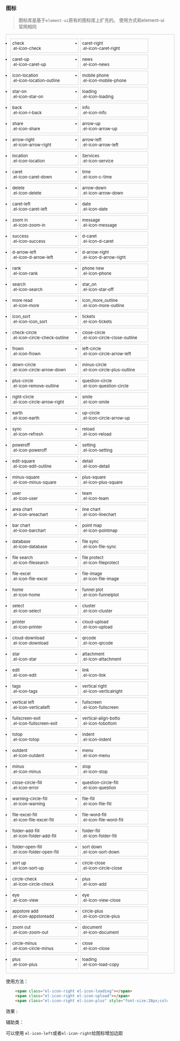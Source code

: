 ###  图标


> 图标库是基于`element-ui`原有的图标库上扩充的。 使用方式和element-ui官网相同

<style>
.dib-box{
    width:100%;
    height:auto;
    padding:10px;
    border:1px #ccc solid;
    display:flex;
    flex-direction: row;
    flex-wrap: wrap;
}
.dib{
    border:1px #ccc solid;
    width:200px;
    margin:3px;
    padding:5px;
    font-size:13px;
}
.dib:hover{
    color:#8CC5FF;
}
.dib span{
    font-size:35px;
}
</style>

<ul class="dib-box">
          
<li class="dib">
<span class="icon elment el-icon-check"></span>
<div class="name">
    check
</div>
<div class="code-name">.el-icon-check
</div>
</li>

<li class="dib">
<span class="icon elment el-icon-caret-right"></span>
<div class="name">
    caret-right
</div>
<div class="code-name">.el-icon-caret-right
</div>
</li>

<li class="dib">
<span class="icon elment el-icon-caret-up"></span>
<div class="name">
    caret-up
</div>
<div class="code-name">.el-icon-caret-up
</div>
</li>

<li class="dib">
<span class="icon elment el-icon-news"></span>
<div class="name">
    news
</div>
<div class="code-name">.el-icon-news
</div>
</li>

<li class="dib">
<span class="icon elment el-icon-location-outline"></span>
<div class="name">
    icon-location
</div>
<div class="code-name">.el-icon-location-outline
</div>
</li>

<li class="dib">
<span class="icon elment el-icon-mobile-phone"></span>
<div class="name">
    mobile phone
</div>
<div class="code-name">.el-icon-mobile-phone
</div>
</li>

<li class="dib">
<span class="icon elment el-icon-star-on"></span>
<div class="name">
    star-on
</div>
<div class="code-name">.el-icon-star-on
</div>
</li>

<li class="dib">
<span class="icon elment el-icon-loading"></span>
<div class="name">
    loading
</div>
<div class="code-name">.el-icon-loading
</div>
</li>

<li class="dib">
<span class="icon elment el-icon-i-back"></span>
<div class="name">
    back
</div>
<div class="code-name">.el-icon-i-back
</div>
</li>

<li class="dib">
<span class="icon elment el-icon-info"></span>
<div class="name">
    info
</div>
<div class="code-name">.el-icon-info
</div>
</li>

<li class="dib">
<span class="icon elment el-icon-share"></span>
<div class="name">
    share
</div>
<div class="code-name">.el-icon-share
</div>
</li>

<li class="dib">
<span class="icon elment el-icon-arrow-up"></span>
<div class="name">
    arrow-up
</div>
<div class="code-name">.el-icon-arrow-up
</div>
</li>

<li class="dib">
<span class="icon elment el-icon-arrow-right"></span>
<div class="name">
    arrow-right
</div>
<div class="code-name">.el-icon-arrow-right
</div>
</li>

<li class="dib">
<span class="icon elment el-icon-arrow-left"></span>
<div class="name">
    arrow-left
</div>
<div class="code-name">.el-icon-arrow-left
</div>
</li>

<li class="dib">
<span class="icon elment el-icon-location"></span>
<div class="name">
    location
</div>
<div class="code-name">.el-icon-location
</div>
</li>

<li class="dib">
<span class="icon elment el-icon-service"></span>
<div class="name">
    Services
</div>
<div class="code-name">.el-icon-service
</div>
</li>

<li class="dib">
<span class="icon elment el-icon-caret-down"></span>
<div class="name">
    caret
</div>
<div class="code-name">.el-icon-caret-down
</div>
</li>

<li class="dib">
<span class="icon elment el-icon-c-time"></span>
<div class="name">
    time
</div>
<div class="code-name">.el-icon-c-time
</div>
</li>

<li class="dib">
<span class="icon elment el-icon-delete"></span>
<div class="name">
    delete
</div>
<div class="code-name">.el-icon-delete
</div>
</li>

<li class="dib">
<span class="icon elment el-icon-arrow-down"></span>
<div class="name">
    arrow-down
</div>
<div class="code-name">.el-icon-arrow-down
</div>
</li>

<li class="dib">
<span class="icon elment el-icon-caret-left"></span>
<div class="name">
    caret-left
</div>
<div class="code-name">.el-icon-caret-left
</div>
</li>

<li class="dib">
<span class="icon elment el-icon-date"></span>
<div class="name">
    date
</div>
<div class="code-name">.el-icon-date
</div>
</li>

<li class="dib">
<span class="icon elment el-icon-zoom-in"></span>
<div class="name">
    zoom in
</div>
<div class="code-name">.el-icon-zoom-in
</div>
</li>

<li class="dib">
<span class="icon elment el-icon-message"></span>
<div class="name">
    message
</div>
<div class="code-name">.el-icon-message
</div>
</li>

<li class="dib">
<span class="icon elment el-icon-success"></span>
<div class="name">
    success
</div>
<div class="code-name">.el-icon-success
</div>
</li>

<li class="dib">
<span class="icon elment el-icon-d-caret"></span>
<div class="name">
    d-caret
</div>
<div class="code-name">.el-icon-d-caret
</div>
</li>

<li class="dib">
<span class="icon elment el-icon-d-arrow-left"></span>
<div class="name">
    d-arrow-left
</div>
<div class="code-name">.el-icon-d-arrow-left
</div>
</li>

<li class="dib">
<span class="icon elment el-icon-d-arrow-right"></span>
<div class="name">
    d-arrow-right
</div>
<div class="code-name">.el-icon-d-arrow-right
</div>
</li>

<li class="dib">
<span class="icon elment el-icon-rank"></span>
<div class="name">
    rank
</div>
<div class="code-name">.el-icon-rank
</div>
</li>

<li class="dib">
<span class="icon elment el-icon-phone"></span>
<div class="name">
    phone new
</div>
<div class="code-name">.el-icon-phone
</div>
</li>

<li class="dib">
<span class="icon elment el-icon-search"></span>
<div class="name">
    search
</div>
<div class="code-name">.el-icon-search
</div>
</li>

<li class="dib">
<span class="icon elment el-icon-star-off"></span>
<div class="name">
    star_on
</div>
<div class="code-name">.el-icon-star-off
</div>
</li>

<li class="dib">
<span class="icon elment el-icon-more"></span>
<div class="name">
    more read
</div>
<div class="code-name">.el-icon-more
</div>
</li>

<li class="dib">
<span class="icon elment el-icon-more-outline"></span>
<div class="name">
    icon_more_outline
</div>
<div class="code-name">.el-icon-more-outline
</div>
</li>

<li class="dib">
<span class="icon elment el-icon-icon_sort"></span>
<div class="name">
    icon_sort
</div>
<div class="code-name">.el-icon-icon_sort
</div>
</li>

<li class="dib">
<span class="icon elment el-icon-tickets"></span>
<div class="name">
    tickets
</div>
<div class="code-name">.el-icon-tickets
</div>
</li>

<li class="dib">
<span class="icon elment el-icon-circle-check-outline"></span>
<div class="name">
    check-circle
</div>
<div class="code-name">.el-icon-circle-check-outline
</div>
</li>

<li class="dib">
<span class="icon elment el-icon-circle-close-outline"></span>
<div class="name">
    close-circle
</div>
<div class="code-name">.el-icon-circle-close-outline
</div>
</li>

<li class="dib">
<span class="icon elment el-icon-frown"></span>
<div class="name">
    frown
</div>
<div class="code-name">.el-icon-frown
</div>
</li>

<li class="dib">
<span class="icon elment el-icon-circle-arrow-left"></span>
<div class="name">
    left-circle
</div>
<div class="code-name">.el-icon-circle-arrow-left
</div>
</li>

<li class="dib">
<span class="icon elment el-icon-circle-arrow-down"></span>
<div class="name">
    down-circle
</div>
<div class="code-name">.el-icon-circle-arrow-down
</div>
</li>

<li class="dib">
<span class="icon elment el-icon-circle-plus-outline"></span>
<div class="name">
    minus-circle
</div>
<div class="code-name">.el-icon-circle-plus-outline
</div>
</li>

<li class="dib">
<span class="icon elment el-icon-remove-outline"></span>
<div class="name">
    plus-circle
</div>
<div class="code-name">.el-icon-remove-outline
</div>
</li>

<li class="dib">
<span class="icon elment el-icon-question-circle"></span>
<div class="name">
    question-circle
</div>
<div class="code-name">.el-icon-question-circle
</div>
</li>

<li class="dib">
<span class="icon elment el-icon-circle-arrow-right"></span>
<div class="name">
    right-circle
</div>
<div class="code-name">.el-icon-circle-arrow-right
</div>
</li>

<li class="dib">
<span class="icon elment el-icon-smile"></span>
<div class="name">
    smile
</div>
<div class="code-name">.el-icon-smile
</div>
</li>

<li class="dib">
<span class="icon elment el-icon-earth"></span>
<div class="name">
    earth
</div>
<div class="code-name">.el-icon-earth
</div>
</li>

<li class="dib">
<span class="icon elment el-icon-circle-arrow-up"></span>
<div class="name">
    up-circle
</div>
<div class="code-name">.el-icon-circle-arrow-up
</div>
</li>

<li class="dib">
<span class="icon elment el-icon-refresh"></span>
<div class="name">
    sync
</div>
<div class="code-name">.el-icon-refresh
</div>
</li>

<li class="dib">
<span class="icon elment el-icon-reload"></span>
<div class="name">
    reload
</div>
<div class="code-name">.el-icon-reload
</div>
</li>

<li class="dib">
<span class="icon elment el-icon-poweroff"></span>
<div class="name">
    poweroff
</div>
<div class="code-name">.el-icon-poweroff
</div>
</li>

<li class="dib">
<span class="icon elment el-icon-setting"></span>
<div class="name">
    setting
</div>
<div class="code-name">.el-icon-setting
</div>
</li>

<li class="dib">
<span class="icon elment el-icon-edit-outline"></span>
<div class="name">
    edit-square
</div>
<div class="code-name">.el-icon-edit-outline
</div>
</li>

<li class="dib">
<span class="icon elment el-icon-detail"></span>
<div class="name">
    detail
</div>
<div class="code-name">.el-icon-detail
</div>
</li>

<li class="dib">
<span class="icon elment el-icon-minus-square"></span>
<div class="name">
    minus-square
</div>
<div class="code-name">.el-icon-minus-square
</div>
</li>

<li class="dib">
<span class="icon elment el-icon-plus-square"></span>
<div class="name">
    plus-square
</div>
<div class="code-name">.el-icon-plus-square
</div>
</li>

<li class="dib">
<span class="icon elment el-icon-user"></span>
<div class="name">
    user
</div>
<div class="code-name">.el-icon-user
</div>
</li>

<li class="dib">
<span class="icon elment el-icon-team"></span>
<div class="name">
    team
</div>
<div class="code-name">.el-icon-team
</div>
</li>

<li class="dib">
<span class="icon elment el-icon-areachart"></span>
<div class="name">
    area chart
</div>
<div class="code-name">.el-icon-areachart
</div>
</li>

<li class="dib">
<span class="icon elment el-icon-linechart"></span>
<div class="name">
    line chart
</div>
<div class="code-name">.el-icon-linechart
</div>
</li>

<li class="dib">
<span class="icon elment el-icon-barchart"></span>
<div class="name">
    bar chart
</div>
<div class="code-name">.el-icon-barchart
</div>
</li>

<li class="dib">
<span class="icon elment el-icon-pointmap"></span>
<div class="name">
    point map
</div>
<div class="code-name">.el-icon-pointmap
</div>
</li>

<li class="dib">
<span class="icon elment el-icon-database"></span>
<div class="name">
    database
</div>
<div class="code-name">.el-icon-database
</div>
</li>

<li class="dib">
<span class="icon elment el-icon-file-sync"></span>
<div class="name">
    file sync
</div>
<div class="code-name">.el-icon-file-sync
</div>
</li>

<li class="dib">
<span class="icon elment el-icon-filesearch"></span>
<div class="name">
    file search
</div>
<div class="code-name">.el-icon-filesearch
</div>
</li>

<li class="dib">
<span class="icon elment el-icon-fileprotect"></span>
<div class="name">
    file protect
</div>
<div class="code-name">.el-icon-fileprotect
</div>
</li>

<li class="dib">
<span class="icon elment el-icon-file-excel"></span>
<div class="name">
    file-excel
</div>
<div class="code-name">.el-icon-file-excel
</div>
</li>

<li class="dib">
<span class="icon elment el-icon-file-image"></span>
<div class="name">
    file-image
</div>
<div class="code-name">.el-icon-file-image
</div>
</li>

<li class="dib">
<span class="icon elment el-icon-home"></span>
<div class="name">
    home
</div>
<div class="code-name">.el-icon-home
</div>
</li>

<li class="dib">
<span class="icon elment el-icon-funnelplot"></span>
<div class="name">
    funnel plot
</div>
<div class="code-name">.el-icon-funnelplot
</div>
</li>

<li class="dib">
<span class="icon elment el-icon-select"></span>
<div class="name">
    select
</div>
<div class="code-name">.el-icon-select
</div>
</li>

<li class="dib">
<span class="icon elment el-icon-cluster"></span>
<div class="name">
    cluster
</div>
<div class="code-name">.el-icon-cluster
</div>
</li>

<li class="dib">
<span class="icon elment el-icon-printer"></span>
<div class="name">
    printer
</div>
<div class="code-name">.el-icon-printer
</div>
</li>

<li class="dib">
<span class="icon elment el-icon-upload"></span>
<div class="name">
    cloud-upload
</div>
<div class="code-name">.el-icon-upload
</div>
</li>

<li class="dib">
<span class="icon elment el-icon-download"></span>
<div class="name">
    cloud-download
</div>
<div class="code-name">.el-icon-download
</div>
</li>

<li class="dib">
<span class="icon elment el-icon-qrcode"></span>
<div class="name">
    qrcode
</div>
<div class="code-name">.el-icon-qrcode
</div>
</li>

<li class="dib">
<span class="icon elment el-icon-star"></span>
<div class="name">
    star
</div>
<div class="code-name">.el-icon-star
</div>
</li>

<li class="dib">
<span class="icon elment el-icon-attachment"></span>
<div class="name">
    attachment
</div>
<div class="code-name">.el-icon-attachment
</div>
</li>

<li class="dib">
<span class="icon elment el-icon-edit"></span>
<div class="name">
    edit
</div>
<div class="code-name">.el-icon-edit
</div>
</li>

<li class="dib">
<span class="icon elment el-icon-link"></span>
<div class="name">
    link
</div>
<div class="code-name">.el-icon-link
</div>
</li>

<li class="dib">
<span class="icon elment el-icon-tags"></span>
<div class="name">
    tags
</div>
<div class="code-name">.el-icon-tags
</div>
</li>

<li class="dib">
<span class="icon elment el-icon-verticalright"></span>
<div class="name">
    vertical right
</div>
<div class="code-name">.el-icon-verticalright
</div>
</li>

<li class="dib">
<span class="icon elment el-icon-verticalleft"></span>
<div class="name">
    vertical left
</div>
<div class="code-name">.el-icon-verticalleft
</div>
</li>

<li class="dib">
<span class="icon elment el-icon-fullscreen"></span>
<div class="name">
    fullscreen
</div>
<div class="code-name">.el-icon-fullscreen
</div>
</li>

<li class="dib">
<span class="icon elment el-icon-fullscreen-exit"></span>
<div class="name">
    fullscreen-exit
</div>
<div class="code-name">.el-icon-fullscreen-exit
</div>
</li>

<li class="dib">
<span class="icon elment el-icon-tobottom"></span>
<div class="name">
    vertical-align-botto
</div>
<div class="code-name">.el-icon-tobottom
</div>
</li>

<li class="dib">
<span class="icon elment el-icon-totop"></span>
<div class="name">
    totop
</div>
<div class="code-name">.el-icon-totop
</div>
</li>

<li class="dib">
<span class="icon elment el-icon-indent"></span>
<div class="name">
    indent
</div>
<div class="code-name">.el-icon-indent
</div>
</li>

<li class="dib">
<span class="icon elment el-icon-outdent"></span>
<div class="name">
    outdent
</div>
<div class="code-name">.el-icon-outdent
</div>
</li>

<li class="dib">
<span class="icon elment el-icon-menu"></span>
<div class="name">
    menu
</div>
<div class="code-name">.el-icon-menu
</div>
</li>

<li class="dib">
<span class="icon elment el-icon-minus"></span>
<div class="name">
    minus
</div>
<div class="code-name">.el-icon-minus
</div>
</li>

<li class="dib">
<span class="icon elment el-icon-stop"></span>
<div class="name">
    stop
</div>
<div class="code-name">.el-icon-stop
</div>
</li>

<li class="dib">
<span class="icon elment el-icon-error"></span>
<div class="name">
    close-circle-fill
</div>
<div class="code-name">.el-icon-error
</div>
</li>

<li class="dib">
<span class="icon elment el-icon-question"></span>
<div class="name">
    question-circle-fill
</div>
<div class="code-name">.el-icon-question
</div>
</li>

<li class="dib">
<span class="icon elment el-icon-warning"></span>
<div class="name">
    warning-circle-fill
</div>
<div class="code-name">.el-icon-warning
</div>
</li>

<li class="dib">
<span class="icon elment el-icon-file-fill"></span>
<div class="name">
    file-fill
</div>
<div class="code-name">.el-icon-file-fill
</div>
</li>

<li class="dib">
<span class="icon elment el-icon-file-excel-fill"></span>
<div class="name">
    file-excel-fill
</div>
<div class="code-name">.el-icon-file-excel-fill
</div>
</li>

<li class="dib">
<span class="icon elment el-icon-file-word-fill"></span>
<div class="name">
    file-word-fill
</div>
<div class="code-name">.el-icon-file-word-fill
</div>
</li>

<li class="dib">
<span class="icon elment el-icon-folder-add-fill"></span>
<div class="name">
    folder-add-fill
</div>
<div class="code-name">.el-icon-folder-add-fill
</div>
</li>

<li class="dib">
<span class="icon elment el-icon-folder-fill"></span>
<div class="name">
    folder-fill
</div>
<div class="code-name">.el-icon-folder-fill
</div>
</li>

<li class="dib">
<span class="icon elment el-icon-folder-open-fill"></span>
<div class="name">
    folder-open-fill
</div>
<div class="code-name">.el-icon-folder-open-fill
</div>
</li>

<li class="dib">
<span class="icon elment el-icon-sort-down"></span>
<div class="name">
    sort down
</div>
<div class="code-name">.el-icon-sort-down
</div>
</li>

<li class="dib">
<span class="icon elment el-icon-sort-up"></span>
<div class="name">
    sort up
</div>
<div class="code-name">.el-icon-sort-up
</div>
</li>

<li class="dib">
<span class="icon elment el-icon-circle-close"></span>
<div class="name">
    circle-close
</div>
<div class="code-name">.el-icon-circle-close
</div>
</li>

<li class="dib">
<span class="icon elment el-icon-circle-check"></span>
<div class="name">
    circle-check
</div>
<div class="code-name">.el-icon-circle-check
</div>
</li>

<li class="dib">
<span class="icon elment el-icon-add"></span>
<div class="name">
    plus
</div>
<div class="code-name">.el-icon-add
</div>
</li>

<li class="dib">
<span class="icon elment el-icon-view"></span>
<div class="name">
    eye
</div>
<div class="code-name">.el-icon-view
</div>
</li>

<li class="dib">
<span class="icon elment el-icon-view-close"></span>
<div class="name">
    eye
</div>
<div class="code-name">.el-icon-view-close
</div>
</li>

<li class="dib">
<span class="icon elment el-icon-appstoreadd"></span>
<div class="name">
    appstore add
</div>
<div class="code-name">.el-icon-appstoreadd
</div>
</li>

<li class="dib">
<span class="icon elment el-icon-circle-plus"></span>
<div class="name">
    circle-plus
</div>
<div class="code-name">.el-icon-circle-plus
</div>
</li>

<li class="dib">
<span class="icon elment el-icon-zoom-out"></span>
<div class="name">
    zoom out
</div>
<div class="code-name">.el-icon-zoom-out
</div>
</li>

<li class="dib">
<span class="icon elment el-icon-document"></span>
<div class="name">
    document
</div>
<div class="code-name">.el-icon-document
</div>
</li>

<li class="dib">
<span class="icon elment el-icon-circle-minus"></span>
<div class="name">
    circle-minus
</div>
<div class="code-name">.el-icon-circle-minus
</div>
</li>

<li class="dib">
<span class="icon elment el-icon-close"></span>
<div class="name">
    close
</div>
<div class="code-name">.el-icon-close
</div>
</li>

<li class="dib">
<span class="icon elment el-icon-plus"></span>
<div class="name">
    plus
</div>
<div class="code-name">.el-icon-plus
</div>
</li>

<li class="dib">
<span class="icon elment el-icon-load-copy"></span>
<div class="name">
    loading
</div>
<div class="code-name">.el-icon-load-copy
</div>
</li>
          
</ul>


使用方法：

```html
    <span class="el-icon-right el-icon-loading"></span>
    <span class="el-icon-right el-icon-upload"></span>
    <span class="el-icon-right el-icon-plus" style="font-size:28px;color:blue;"></span>
```
效果 :

<span class="el-icon-right el-icon-loading"></span>
<span class="el-icon-right el-icon-upload"></span>
<span class="el-icon-right el-icon-plus" style="font-size:28px;color:blue;"></span>

辅助类：

可以使用 `el-icon-left`或者`el-icon-right`给图标增加边距


